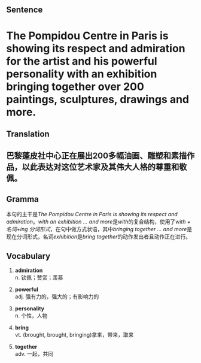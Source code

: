## Sentence       

<h1>The Pompidou Centre in Paris is showing its respect and admiration for the artist and his powerful personality with an exhibition bringing together over 200 paintings, sculptures, drawings and more.</h1>

## Translation       

<h2>巴黎蓬皮社中心正在展出200多幅油画、雕塑和素描作品，以此表达对这位艺术家及其伟大人格的尊重和敬佩。</h2>

## Gramma         

本句的主干是*The Pompidou Centre in Paris is showing its respect and admiration*。*with an exhibition ... and more*是*with*的复合结构，使用了*with + 名词+ing 分词形式*，在句中做方式状语，其中*bringing together ... and more*是现在分词形式，名词*exhibition*是*bring together*的动作发出者且动作正在进行。      


## Vocabulary   

1. **admiration**        
n. 钦佩；赞赏；羡慕        

2. **powerful**        
adj. 强有力的，强大的；有影响力的         

3. **personality**         
n. 个性，人物        

4. **bring**         
vt. (brought, brought, bringing)拿来，带来，取来         

5. **together**        
adv. 一起，共同         
